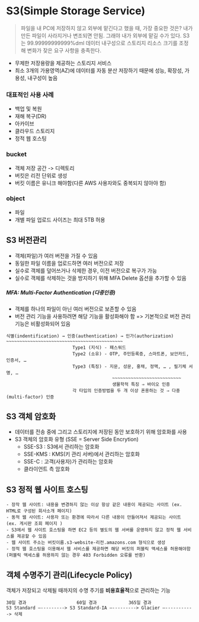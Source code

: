 # S3(Simple Storage Service)
> 파일을 내 PC에 저장하지 않고 외부에 맡긴다고 했을 때, 가장 중요한 것은? 내가 만든 파일이 사라지거나 변조되면 안됨. 그래야 내가 외부에 맡길 수가 있다. S3는 99.99999999999%dml 데이터 내구성으로 스토리지 리소스 크기를 조정해 변화가 잦은 요구 사항을 충족한다. 

- 무제한 저장용량을 제공하는 스토리지 서비스
- 최소 3개의 가용영역(AZ)에 데이터를 자동 분산 저장하기 때문에 성능, 확장성, 가용성, 내구성이 높음
### 대표적인 사용 사례
- 백업 및 복원
- 재해 복구(DR)
- 아카이브
- 클라우드 스토리지
- 정적 웹 호스팅

### bucket
- 객체 저장 공간 -> 디렉토리
- 버킷은 리전 단위로 생성
- 버킷 이름은 유니크 해야함(다른 AWS 사용자와도 중복되지 않아야 함)

### object
- 파일
- 개별 파일 업로드 사이즈는 최대 5TB 허용

## S3 버전관리
- 객체(파일)가 여러 버전을 가질 수 있음
- 동일한 파일 이름을 업로드하면 여러 버전으로 저장
- 실수로 객체를 덮어쓰거나 삭제한 경우, 이전 버전으로 복구가 가능
- 실수로 객체를 삭제하는 것을 방지하기 위해 MFA Delete 옵션을 추가할 수 있음
##### MFA: Multi-Factor Authentication (다중인증)
- 객체를 하나의 파일이 아닌 여러 버전으로 보존할 수 있음
- 버전 관리 기능을 사용하려면 해당 기능을 활성화해야 함 => 기본적으로 버전 관리 기능은 비활성화되어 있음

```
식별(indentification) → 인증(authentication) → 인가(authorization)
~~~~~~~~~~~~~~~~~~~~~~~~~~~~~~~~~~~~~~~~~~~~
                         Type1 (지식) - 패스워드
                         Type2 (소유) - OTP, 주민등록증, 스마트폰, 보안카드, 인증서, …
                         Type3 (특징) - 지문, 성문, 홍채, 정맥, … , 필기체 서명, …
                                        ~~~~~~~~~~~~~~~~~~~~~~~~~~
                                        생물학적 특징 ⇒ 바이오 인증
                         각 타입의 인증방법을 두 개 이상 혼용하는 것 ⇒ 다중(multi-factor) 인증 
```
## S3 객체 암호화
- 데이터를 전송 중에 그리고 스토리지에 저장된 동안 보호하기 위해 암호화를 사용
- S3 객체의 암호화 유형 (SSE = Server Side Encrytion)
    - SSE-S3 : S3에서 관리하는 암호화
    - SSE-KMS : KMS(키 관리 서버)에서 관리하는 암호화
    - SSE-C : 고객(사용자)가 관리하는 암호화
    - 클라이언트 측 암호화

## S3 정적 웹 사이트 호스팅
    - 장작 웹 사이트: 내용을 변경하지 않는 이상 항상 같은 내용이 제공되는 사이트 (ex. HTML로 구성된 회사소개 페이지)
    - 동적 웹 사이트: 사용자 또는 환경에 따라서 다른 내용이 만들어져서 제공되는 사이트 (ex. 게시판 조회 페이지 )
    - S3에서 웹 사이트 호스팅을 하면 EC2 등의 별도의 웹 서버를 운영하지 않고 정적 웹 서비스를 제공할 수 있음
    - 웹 사이트 주소는 버킷이름.s3-website-리전.amazons.com 형식으로 생성
    - 정적 웹 호스팅을 이용해서 웹 서비스를 제공하면 해당 버킷의 퍼블릭 액세스를 허용해야함(퍼블릭 액세스를 허용하지 않는 경우 403 Forbidden 오류를 반환)

## 객체 수명주기 관리(Lifecycle Policy)
객체가 저장되고 삭제될 때까지의 수명 주기를 **비용효율적**으로 관리하는 기능
```
30일 경과                   60일 경과            365일 경과
S3 Standard —---------> S3 Standard-IA —---------> Glacier —-----------> 삭제
```





    
